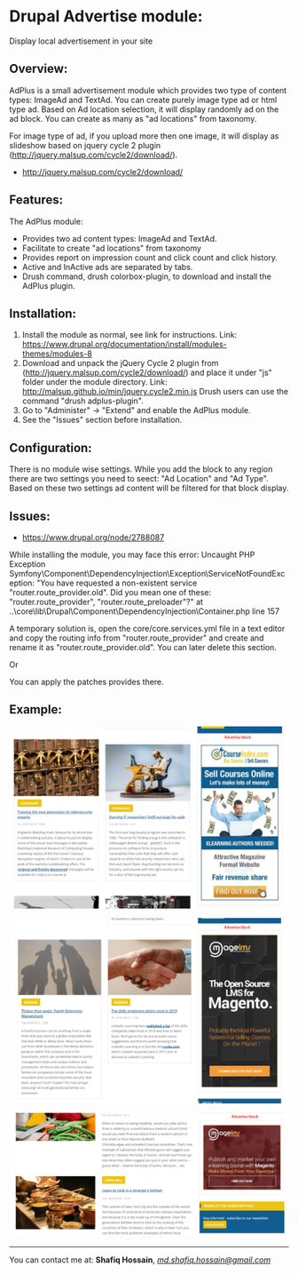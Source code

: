 # Drupal Advertise module:
Display local advertisement in your site


Overview:
--------
AdPlus is a small advertisement module which provides two type of content types:
ImageAd and TextAd. You can create purely image type ad or html type ad. Based on
Ad location selection, it will display randomly ad on the ad block. You can create
as many as "ad locations" from taxonomy.

For image type of ad, if you upload more then one image, it will display as slideshow
based on jquery cycle 2 plugin (http://jquery.malsup.com/cycle2/download/).


* http://jquery.malsup.com/cycle2/download/



Features:
---------

The AdPlus module:

* Provides two ad content types: ImageAd and TextAd.
* Facilitate to create "ad locations" from taxonomy
* Provides report on impression count and click count and click history.
* Active and InActive ads are separated by tabs.
* Drush command, drush colorbox-plugin, to download and install the AdPlus plugin.

Installation:
------------
1. Install the module as normal, see link for instructions.
   Link: https://www.drupal.org/documentation/install/modules-themes/modules-8
2. Download and unpack the jQuery Cycle 2 plugin from (http://jquery.malsup.com/cycle2/download/) 
	and place it under "js" folder under the module directory.
   Link: http://malsup.github.io/min/jquery.cycle2.min.js
   Drush users can use the command "drush adplus-plugin".
3. Go to "Administer" -> "Extend" and enable the AdPlus module.
4. See the "Issues" section before installation.

Configuration:
-------------
There is no module wise settings. While you add the block
to any region there are two settings you need to seect: 
"Ad Location" and "Ad Type". Based on these two settings
ad content will be filtered for that block display.

Issues:
------------
* https://www.drupal.org/node/2788087

While installing the module, you may face this error:
Uncaught PHP Exception Symfony\\Component\\DependencyInjection\\Exception\\ServiceNotFoundException: "You have requested a non-existent service "router.route_provider.old". 
Did you mean one of these: "router.route_provider", "router.route_preloader"?" at ..\\core\\lib\\Drupal\\Component\\DependencyInjection\\Container.php line 157

A temporary solution is, open the core/core.services.yml file in a text editor and copy the routing info from "router.route_provider" and
create and rename it as "router.route_provider.old". You can later delete this section.

Or

You can apply the patches provides there.

Example:
------------
<img src="long_ad1.jpg" alt="Long Ad" /><br>

<img src="long_ad2.jpg" alt="Long Ad" /><br>

<img src="short_ad1.jpg" alt="Short Ad" />


---------------------------------------------------------------
You can contact me at: <strong>Shafiq Hossain</strong>, <em>md.shafiq.hossain@gmail.com</em>

